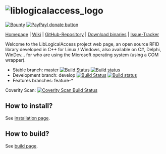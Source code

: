 ![liblogicalaccess_logo](http://islog.github.io/liblogicalaccess/images/lla_logo.png)
=============
[![Bounty](https://img.shields.io/bountysource/team/islog/activity.svg)](https://www.bountysource.com/teams/islog/issues)
[![PayPayl donate button](https://img.shields.io/badge/paypal-donate-yellow.svg)](https://www.paypal.com/cgi-bin/webscr?cmd=_donations&business=dev@islog.com&lc=US&item_name=LibLogicalAccess&currency_code=USD&bn=PP%2dDonationsBF%3abtn_donateCC_LG%2egif%3aNonHosted "Donate!")

[Homepage](http://liblogicalaccess.islog.com) | 
[Wiki](https://github.com/islog/liblogicalaccess/wiki) |
[GitHub-Repository](https://github.com/islog/liblogicalaccess) | 
[Download binaries](https://github.com/islog/liblogicalaccess/releases) |
[Issue-Tracker](https://github.com/islog/liblogicalaccess/issues)

Welcome to the LibLogicalAccess project web page, an open source RFID library developed in C++ for Linux / Windows, also available on C#, Delphi, WinDev… for who are using the Microsoft operating system (using a COM wrapper).


  * Stable branch: master [![Build Status](https://img.shields.io/travis/islog/liblogicalaccess/master.svg?label=Travis-CI)](https://travis-ci.org/islog/liblogicalaccess) [![Build status](https://img.shields.io/appveyor/ci/Liryna/liblogicalaccess/master.svg?label=AppVeyor)](https://ci.appveyor.com/project/Liryna/liblogicalaccess/branch/master)
  * Development branch: develop [![Build Status](https://img.shields.io/travis/islog/liblogicalaccess/develop.svg?label=Travis-CI)](https://travis-ci.org/islog/liblogicalaccess) [![Build status](https://img.shields.io/appveyor/ci/Liryna/liblogicalaccess/develop.svg?label=AppVeyor)](https://ci.appveyor.com/project/Liryna/liblogicalaccess/branch/develop)
  * Features branches: feature-*

Coverity Scan: [![Coverity Scan Build Status](https://scan.coverity.com/projects/2286/badge.svg)](https://scan.coverity.com/projects/2286)

How to install?
----------------
See [installation page](https://github.com/islog/liblogicalaccess/wiki/Install-LibLogicalAccess).


How to build?
----------------
See [build page](https://github.com/islog/liblogicalaccess/wiki/Build-Liblogicalaccess).
